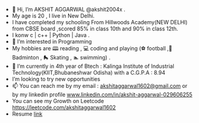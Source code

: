 - 👋 Hi, I’m  AKSHIT AGGARWAL @akshit2004x .
- My age is 20 , I live in New Delhi. 
- I have completed my schooling From Hillwoods Academy(NEW DELHI) from CBSE board ,scored 85% in class 10th and 90% in class 12th.
- I konw  c | c++ | Python | Java .
- 👀 I’m interested in Programming
- My hobbies are 🕮 reading , 💻 coding and  playing (⚽ football ,🏸Badminton , 🛼 Skating , 🏊 swimming) .
- 🌱 I’m currently in 4th year of Btech : Kalinga Institute of Industrial Technology(KIIT,Bhubaneshwar Odisha) with a C.G.P.A : 8.94
- I’m looking to try new opportunities
- 📫 You can reach me by my email : akshitaggarwal1602@gmail.com or by my linkedin profile www.linkedin.com/in/akshit-aggarwal-029606255
- You can see my Growth on Leetcode https://leetcode.com/akshitaggarwal1602
- Resume [link](https://drive.google.com/file/d/1479wFpb2LDUMENyu0Ht8O7xrP2dYT1AQ/view?usp=sharing)
<!---
akshit2004x/akshit2004x is a ✨ special ✨ repository because its `README.md` (this file) appears on your GitHub profile.
You can click the Preview link to take a look at your changes.
--->
